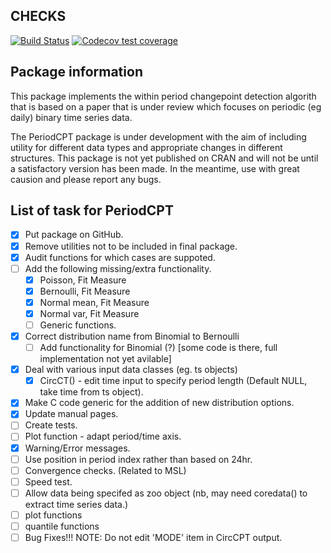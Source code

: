 ## CHECKS

[![Build Status](https://travis-ci.com/taylors2/PeriodCPT.svg?token=m8aKb1xsE6ZMGUKbKdHG&branch=master)](https://travis-ci.com/taylors2/PeriodCPT) [![Codecov test coverage](https://codecov.io/gh/taylors2/PeriodCPT/branch/master/graph/badge.svg)](https://codecov.io/gh/taylors2/PeriodCPT)

## Package information

This package implements the within period changepoint detection algorith that is based on a paper that is under review which focuses on periodic (eg daily) binary time series data.

The PeriodCPT package is under development with the aim of including 
utility for different data types and appropriate changes in different structures. This package is not yet published on CRAN and will not be until a satisfactory version has been made. In the meantime, use with great causion and please report any bugs.

## List of task for PeriodCPT
- [x] Put package on GitHub.
- [x] Remove utilities not to be included in final package.
- [x] Audit functions for which cases are suppoted.
- [ ] Add the following missing/extra functionality.
  - [x] Poisson, Fit Measure
  - [x] Bernoulli, Fit Measure
  - [x] Normal mean, Fit Measure
  - [x] Normal var, Fit Measure
  - [ ] Generic functions.
- [x] Correct distribution name from Binomial to Bernoulli
  - [ ] Add functionality for Binomial (?) [some code is there, full implementation not yet avilable]
- [x] Deal with various input data classes (eg. ts objects)
  - [x] CircCT() - edit time input to specify period length (Default NULL, take time from ts object).
- [x] Make C code generic for the addition of new distribution options.
- [x] Update manual pages.
- [ ] Create tests.
- [ ] Plot function - adapt period/time axis.
- [x] Warning/Error messages.
- [ ] Use position in period index rather than based on 24hr.
- [ ] Convergence checks. (Related to MSL) 
- [ ] Speed test.
- [ ] Allow data being specifed as zoo object (nb, may need coredata() to extract time series data.)
- [ ] plot functions
- [ ] quantile functions
- [ ] Bug Fixes!!!
NOTE: Do not edit 'MODE' item in CircCPT output.
